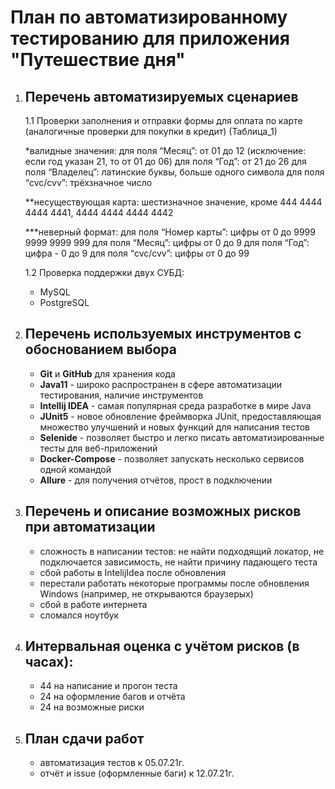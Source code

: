 # План по автоматизированному тестированию для приложения "Путешествие дня"
1. ## Перечень автоматизируемых сценариев
   1.1 Проверки заполнения и отправки формы для оплата по карте (аналогичные проверки для покупки в кредит) (Таблица_1)
   
   *валидные значения:
для поля “Месяц”: от 01 до 12 (исключение: если год указан 21, то от 01 до 06)
для поля “Год”: от 21 до 26 
для поля “Владелец”: латинские буквы, больше одного символа
для поля “cvc/cvv”: трёхзначное число

   **несуществующая карта: шестизначное значение, кроме 444 4444 4444 4441, 4444 4444 4444 4442

   ***неверный формат:
для поля “Номер карты”: цифры от 0 до 9999 9999 9999 999
для поля “Месяц”: цифры от 0 до 9
для поля “Год”: цифра - 0 до 9 
для поля “cvc/cvv”: цифры от 0 до 99 

   1.2 Проверка поддержки двух СУБД:
   - MySQL
   - PostgreSQL
1. ## Перечень используемых инструментов с обоснованием выбора
	- **Git** и **GitHub** для хранения кода
	- **Java11** - широко распространен в сфере автоматизации тестирования, наличие инструментов
	- **Intellij IDEA** - самая популярная среда разработке в мире Java
	- **JUnit5** - новое обновление фреймворка JUnit, предоставляющая множество улучшений и новых функций для написания тестов
	- **Selenide** - позволяет быстро и легко писать автоматизированные тесты для веб-приложений
	- **Docker-Compose** - позволяет запускать несколько сервисов одной командой
	- **Allure** - для получения отчётов, прост в подключении
1. ## Перечень и описание возможных рисков при автоматизации
   - сложность в написании тестов: не найти подходящий локатор, не подключается зависимость, не найти причину падающего теста
   - сбой работы в IntelijIdea после обновления
   - перестали работать некоторые программы после обновления Windows (например, не открываются браузерых)
   - сбой в работе интернета
   - сломался ноутбук 
1. ## Интервальная оценка с учётом рисков (в часах): 
   - 44 на написание и прогон теста
   - 24 на оформление багов и отчёта
   - 24 на возможные риски
1. ## План сдачи работ
   - автоматизация тестов к 05.07.21г.
   - отчёт и issue (оформленные баги) к 12.07.21г. 